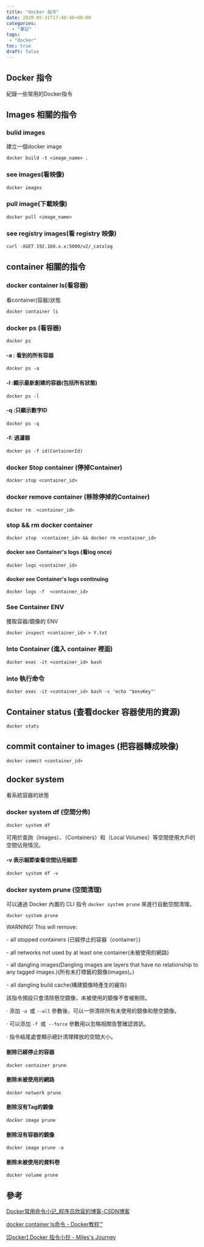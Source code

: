 ```yaml
---
title: "docker 指令"
date: 2020-05-31T17:40:46+08:00
categories:
  - "筆記"
tags:
 - "docker"
toc: true
draft: false
---
```



## Docker 指令

紀錄一些常用的Docker指令

<!--more-->

## Images 相關的指令

### bulid images

建立一個docker image  

```shell
docker build -t <image_name> .
```

### see images(看映像)

```shell
docker images
```

### pull image(下載映像)

```sell
docker pull <image_name>
```

### see registry images(看 registry 映像)

```sell
curl -XGET 192.168.x.x:5000/v2/_catalog
```

## container 相關的指令

### docker container ls(看容器)

看container(容器)狀態

```sell
docker container ls
```

### docker ps (看容器)

```sell
docker ps
```

#### -a : 看到的所有容器

```sell
docker ps -a 
```

#### -l :顯示最新創建的容器(包括所有狀態)

```sell
docker ps -l
```

#### -q :只顯示數字ID

```sell
docker ps -q 
```

#### -f:  過濾器

```shell
docker ps -f id(ContainerId)
```

### docker Stop container (停掉Container)

```sell
docker stop <container_id>
```

### docker remove container (移除停掉的Container)

```sell
docker rm  <container_id>
```

### stop && rm docker container

```sell
docker stop  <container_id> && docker rm <container_id>
```

#### docker see Container's logs (看log once)

```sell
docker logs <container_id>
```

#### docker see Container's logs continuing

```sell
docker logs -f  <container_id>
```

### See Container ENV

獲取容器/鏡像的 ENV

```sell
docker inspect <container_id> > Y.txt 
```

### Into Container (進入 container 裡面)

```sell
docker exec -it <container_id> bash 
```

### into 執行命令

```sell
docker exec -it <container_id> bash -c 'echo "$envKey"'
```

## Container status (查看docker 容器使用的資源)

```sell
docker stats  
```

## commit container to images (把容器轉成映像)

```sell
docker commit <container_id>
```

## docker system

看系統容器的狀態

### docker system df (空間分佈)

```sell
docker system df
```

可用於查詢（Images）、（Containers）和（Local Volumes）等空間使用大戶的空間佔用情況。

#### -v 表示細節查看空間佔用細節

```sell
docker system df -v
```

### docker system prune (空間清理)

可以通過 Docker 內置的 CLI 指令 `docker system prune` 來進行自動空間清理。

```sell
docker system prune
```

WARNING! This will remove:

 \- all stopped containers (已經停止的容器（container）)

 \- all networks not used by at least one container(未被使用的網路)

 \- all dangling images(Dangling images are layers that have no relationship to any tagged images.)(所有未打標籤的鏡像(images)。)

 \- all dangling build cache(構建鏡像時產生的緩存)

該指令預設只會清除懸空鏡像，未被使用的鏡像不會被刪除。

·    添加 `-a `或 `--all` 參數後，可以一併清除所有未使用的鏡像和懸空鏡像。

·    可以添加 `-f `或` --force` 參數用以忽略相關告警確認資訊。

·    指令結尾處會顯示總計清理釋放的空間大小。

#### 刪除已經停止的容器

```sell
docker container prune
```

#### 刪除未被使用的網路

```sell
docker network prune
```

#### 刪除沒有Tag的鏡像

```sell
docker image prune
```

#### 刪除沒有容器的鏡像

````sell
docker image prune -a
````

#### 刪除未被使用的資料卷

````sell
docker volume prune
````

## 參考

[Docker常用命令小记_程序员欣宸的博客-CSDN博客](https://blog.csdn.net/boling_cavalry/article/details/101145739)

[docker container ls命令 - Docker教程™](https://www.yiibai.com/docker/container_ls.html)

[[Docker] Docker 指令小抄 - Miles's Journey](https://mileslin.github.io/2019/04/Docker-%E6%8C%87%E4%BB%A4%E5%B0%8F%E6%8A%84/)


